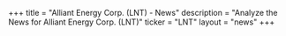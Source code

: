 +++
title = "Alliant Energy Corp. (LNT) - News"
description = "Analyze the News for Alliant Energy Corp. (LNT)"
ticker = "LNT"
layout = "news"
+++

